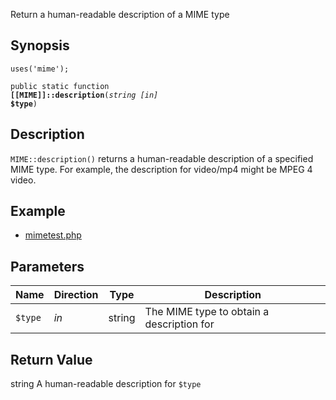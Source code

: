 Return a human-readable description of a MIME type

## Synopsis

<code>uses('mime');</code>

<code>public static function <b>[[MIME]]::description</b>(<i>string</i> <i>[in]</i> <b>$type</b>)</code>

## Description

`MIME::description()` returns a human-readable description of a specified MIME type. For example, the description for video/mp4 might be MPEG 4 video.

## Example

* [mimetest.php](http://github.com/nexgenta/eregansu/blob/master/mimetest.php)

## Parameters

<table>
  <thead>
    <tr>
      <th>Name</th>
      <th>Direction</th>
      <th>Type</th>
      <th>Description</th>
    </tr>
  </thead>
  <tbody>
    <tr>
      <td><code>$type</code>
      <td><i>in</i></td>
      <td>string</td>
      <td>
The MIME type to obtain a description for
      </td>
    </tr>
  </tbody>
</table>

## Return Value

string A human-readable description for `$type`

